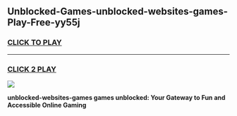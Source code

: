 
## Unblocked-Games-unblocked-websites-games-Play-Free-yy55j
<h3>
<a href="https://premium76.site?title=unblocked-websites-games&ref=20A">CLICK TO PLAY</a></h3>
<hr>

<h3>
<a href="https://premium76.site?title=unblocked-websites-games&ref=20A">CLICK 2 PLAY</a>
  
</h3>

<a href="https://premium76.site?title=unblocked-websites-games&ref=20A"><img src="https://clearcache.store/games.png"></a>


**unblocked-websites-games games unblocked: Your Gateway to Fun and Accessible Online Gaming**
